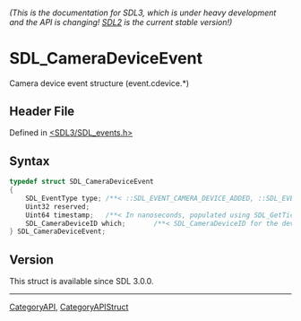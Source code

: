 ###### (This is the documentation for SDL3, which is under heavy development and the API is changing! [SDL2](https://wiki.libsdl.org/SDL2/) is the current stable version!)
# SDL_CameraDeviceEvent

Camera device event structure (event.cdevice.*)

## Header File

Defined in [<SDL3/SDL_events.h>](https://github.com/libsdl-org/SDL/blob/main/include/SDL3/SDL_events.h)

## Syntax

```c
typedef struct SDL_CameraDeviceEvent
{
    SDL_EventType type; /**< ::SDL_EVENT_CAMERA_DEVICE_ADDED, ::SDL_EVENT_CAMERA_DEVICE_REMOVED, ::SDL_EVENT_CAMERA_DEVICE_APPROVED, ::SDL_EVENT_CAMERA_DEVICE_DENIED */
    Uint32 reserved;
    Uint64 timestamp;   /**< In nanoseconds, populated using SDL_GetTicksNS() */
    SDL_CameraDeviceID which;       /**< SDL_CameraDeviceID for the device being added or removed or changing */
} SDL_CameraDeviceEvent;
```

## Version

This struct is available since SDL 3.0.0.

----
[CategoryAPI](CategoryAPI), [CategoryAPIStruct](CategoryAPIStruct)

